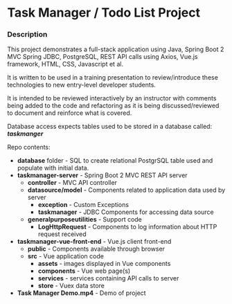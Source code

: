 # Task Manager / Todo List Project

### Description

This project demonstrates a full-stack application using Java, Spring Boot 2 MVC Spring JDBC, PostgreSQL, REST API calls using Axios, Vue.js framework, HTML, CSS, Javascript et al.

It is written to be used in a training presentation to review/introduce these technologies to new entry-level developer students.

It is intended to be reviewed interactively by an instructor with comments being added to the code and refactoring as it is being discussed/reviewed to document and reinforce what is covered.

Database access expects tables used to be stored in a database called: ***taskmanger***

Repo contents:
- **database** folder - SQL to create relational PostgrSQL table used and populate with initial data.
- **taskmanager-server** - Spring Boot 2 MVC REST API server
  - **controller** - MVC API controller
  - **datasource/model** - Components related to application data used by server
    - **exception** - Custom Exceptions
    - **taskmanager** - JDBC Components for accessing data source
  - **generalpurposeutilities** - Support code
      - **LogHttpRequest** - Components to log information about HTTP request received 
- **taskmanager-vue-front-end** - Vue.js client front-end
  - **public** - Components available through browser
  - **src** - Vue application code
    - **assets** - images displayed in Vue components
    - **components** - Vue web page(s)
    - **services** - services containing API calls to server
    - **store** - Vuex data store
- **Task Manager Demo.mp4** - Demo of project
  